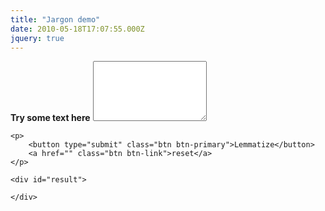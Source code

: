 ```yaml
---
title: "Jargon demo"
date: 2010-05-18T17:07:55.000Z
jquery: true
---
```


<form action="https://jargon-demo.appspot.com" method="POST" id="text-form">
    <div class="form-group">
        <label for="text">
            <strong>Try some text here</strong>
        </label>
        <textarea class="form-control" id="text" name="text" rows="6"></textarea>
    </div>

    <p>
        <button type="submit" class="btn btn-primary">Lemmatize</button>
        <a href="" class="btn btn-link">reset</a>
    </p>

    <div id="result">
        
    </div>
</form>

<script src="https://code.jquery.com/jquery-3.3.1.min.js"></script>

<script type="text/javascript" defer>
    (function () {
        // Intercept the submit to use ajax
        $(document).on("submit", "#text-form", function (e) {
            var url = this.action;
            var data = $(this).serialize();
            $.ajax({
                type: "POST",
                url: url,             
                crossDomain: false,
                data: data,
                success: update
            });
            return false;
            e.preventDefault();
        });

        function update(html) {
            $("#result").html(html);
        }
    })();
</script>